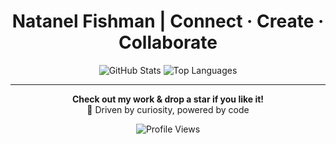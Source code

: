 <h1 align="center">Natanel Fishman | Connect · Create · Collaborate</h1>

<p align="center">
  <img src="https://github-readme-stats.vercel.app/api?username=Natifishman&show_icons=true&theme=tokyonight" alt="GitHub Stats" />
  <img src="https://github-readme-stats.vercel.app/api/top-langs/?username=Natifishman&layout=compact&theme=tokyonight" alt="Top Languages" />
</p>

---
<p align="center">
  <strong>Check out my work & drop a star if you like it!</strong><br>
  🔗 Driven by curiosity, powered by code
</p>
<p align="center">
  <img src="https://komarev.com/ghpvc/?username=Natifishman&color=blue&style=flat-square" alt="Profile Views">
</p>
